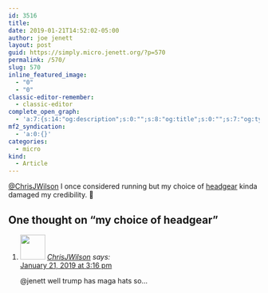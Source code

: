 ```yaml
---
id: 3516
title: 
date: 2019-01-21T14:52:02-05:00
author: joe jenett
layout: post
guid: https://simply.micro.jenett.org/?p=570
permalink: /570/
slug: 570
inline_featured_image:
  - "0"
  - "0"
classic-editor-remember:
  - classic-editor
complete_open_graph:
  - 'a:7:{s:14:"og:description";s:0:"";s:8:"og:title";s:0:"";s:7:"og:type";s:0:"";s:12:"twitter:card";s:7:"summary";s:15:"twitter:creator";s:0:"";s:19:"twitter:description";s:0:"";s:8:"og:image";s:0:"";}'
mf2_syndication:
  - 'a:0:{}'
categories:
  - micro
kind:
  - Article
---
```

[@ChrisJWilson](https://micro.blog/ChrisJWilson/1960462) I once considered running but my choice of [headgear](https://iwebthings.joejenett.com/washington_needs_me/) kinda damaged my credibility. 🤣

<h2 id="comments-title">One thought on “<span>my choice of headgear</span>”		</h2>


<ol class="commentlist">
<li class="comment even thread-even depth-1 u-comment h-cite h-entry p-comment" id="li-comment-375">
<article id="comment-375" class="comment " itemprop="comment" itemscope="" itemtype="http://schema.org/Comment">
<footer>
<address class="comment-author p-author author vcard hcard h-card" itemprop="creator" itemscope="" itemtype="http://schema.org/Person">
<img alt="" src="https://www.gravatar.com/avatar/3ce9e8d31a85e655218610f8a31ec223?s=96&amp;d=https%3A%2F%2Fmicro.blog%2Fimages%2Fblank_avatar.png" srcset="https://www.gravatar.com/avatar/3ce9e8d31a85e655218610f8a31ec223?s=96&amp;d=https%3A%2F%2Fmicro.blog%2Fimages%2Fblank_avatar.png 2x" class="avatar avatar-50 photo avatar-default local-avatar u-photo" itemprop="image" loading="lazy" width="50" height="50">				<cite class="fn p-name" itemprop="name"><a href="https://micro.blog/ChrisJWilson" rel="external nofollow ugc" class="u-url url">ChrisJWilson</a></cite> <span class="says">says:</span>					</address>
<!-- .comment-author .vcard -->

<div class="comment-meta commentmetadata">
<a href="https://micro.blog/ChrisJWilson/1962699"><time class="updated published dt-updated dt-published" datetime="2019-01-21T15:16:06-05:00" itemprop="datePublished dateModified dateCreated">
January 21, 2019 at 3:16 pm						</time></a>
</div>
<!-- .comment-meta .commentmetadata -->
</footer>

<div class="comment-content e-content p-summary p-name" itemprop="text name description">
<p><a title="micro.blog/jenett no longer exists" rel="nofollow ugc">@jenett</a> well trump has maga hats so…</p></div></article></li></ol>